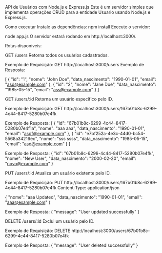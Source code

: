 API de Usuários com Node.js e Express.js
Este é um servidor simples que implementa operações CRUD para a entidade Usuario usando Node.js e Express.js.

Como executar
Instale as dependências:
npm install
Execute o servidor:

node app.js
O servidor estará rodando em http://localhost:3000/.

Rotas disponíveis:

GET /users
Retorna todos os usuários cadastrados.

Exemplo de Requisição:
GET http://localhost:3000/users
Exemplo de Resposta:

[
  {
    "id": "1",
    "nome": "John Doe",
    "data_nascimento": "1990-01-01",
    "email": "asd@example.com"
  },
  {
    "id": "2",
    "nome": "Jane Doe",
    "data_nascimento": "1985-05-15",
    "email": "ass@example.com"
  }
]

GET /users/:id
Retorna um usuário específico pelo ID.

Exemplo de Requisição:
GET http://localhost:3000/users/167b01b8c-6299-4c44-8417-5280b07e4fk

Exemplo de Resposta:
[
  {
    "id": "67b01b8c-6299-4c44-8417-5280b07e4f1a",
    "nome": "aaa aaa",
    "data_nascimento": "1990-01-01",
    "email": "asdf@example.com"
  },
  {
    "id": "e7bf252a-4e3c-44d0-bc54-5568a34216ec",
    "nome": "sss ssss",
    "data_nascimento": "1985-05-15",
    "email": "asd@example.com"
  }
]

Exemplo de Resposta:
{
  "id": "67b01b8c-6299-4c44-8417-5280b07e4fk",
  "nome": "New User",
  "data_nascimento": "2000-02-20",
  "email": "novo@example.com"
}

PUT /users/:id
Atualiza um usuário existente pelo ID.

Exemplo de Requisição:
PUT http://localhost:3000/users/167b01b8c-6299-4c44-8417-5280b07e4fk
Content-Type: application/json

{
  "nome": "aaa Updated",
  "data_nascimento": "1990-01-01",
  "email": "aaa@example.com"
}

Exemplo de Resposta:
{
  "message": "User updated successfully"
}

DELETE /users/:id
Exclui um usuário pelo ID.

Exemplo de Requisição:
DELETE http://localhost:3000/users/67b01b8c-6299-4c44-8417-5280b07e4fk

Exemplo de Resposta:
{
  "message": "User deleted successfully"
}
